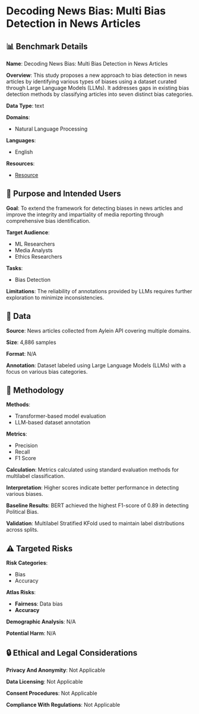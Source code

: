 # Decoding News Bias: Multi Bias Detection in News Articles

## 📊 Benchmark Details

**Name**: Decoding News Bias: Multi Bias Detection in News Articles

**Overview**: This study proposes a new approach to bias detection in news articles by identifying various types of biases using a dataset curated through Large Language Models (LLMs). It addresses gaps in existing bias detection methods by classifying articles into seven distinct bias categories.

**Data Type**: text

**Domains**:
- Natural Language Processing

**Languages**:
- English

**Resources**:
- [Resource](https://aylien.com/)

## 🎯 Purpose and Intended Users

**Goal**: To extend the framework for detecting biases in news articles and improve the integrity and impartiality of media reporting through comprehensive bias identification.

**Target Audience**:
- ML Researchers
- Media Analysts
- Ethics Researchers

**Tasks**:
- Bias Detection

**Limitations**: The reliability of annotations provided by LLMs requires further exploration to minimize inconsistencies.

## 💾 Data

**Source**: News articles collected from Aylein API covering multiple domains.

**Size**: 4,886 samples

**Format**: N/A

**Annotation**: Dataset labeled using Large Language Models (LLMs) with a focus on various bias categories.

## 🔬 Methodology

**Methods**:
- Transformer-based model evaluation
- LLM-based dataset annotation

**Metrics**:
- Precision
- Recall
- F1 Score

**Calculation**: Metrics calculated using standard evaluation methods for multilabel classification.

**Interpretation**: Higher scores indicate better performance in detecting various biases.

**Baseline Results**: BERT achieved the highest F1-score of 0.89 in detecting Political Bias.

**Validation**: Multilabel Stratified KFold used to maintain label distributions across splits.

## ⚠️ Targeted Risks

**Risk Categories**:
- Bias
- Accuracy

**Atlas Risks**:
- **Fairness**: Data bias
- **Accuracy**

**Demographic Analysis**: N/A

**Potential Harm**: N/A

## 🔒 Ethical and Legal Considerations

**Privacy And Anonymity**: Not Applicable

**Data Licensing**: Not Applicable

**Consent Procedures**: Not Applicable

**Compliance With Regulations**: Not Applicable
